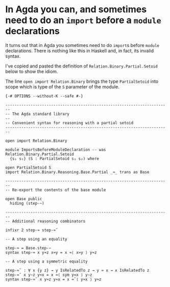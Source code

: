 # In Agda you can, and sometimes need to do an `import` before a `module` declarations

It turns out that in Agda you sometimes need to do `import`s before `module` declarations.
There is nothing like this in Haskell and, in fact, its invalid syntax.

I've copied and pasted the definition of `Relation.Binary.Partial.Setoid` below
to show the idiom.

The line `open import Relation.Binary` brings the type `PartialSetoid` into scope
which is type of the `S` parameter of the module.

```
{-# OPTIONS --without-K --safe #-}

------------------------------------------------------------------------
-- The Agda standard library
--
-- Convenient syntax for reasoning with a partial setoid
------------------------------------------------------------------------

open import Relation.Binary

module ImportsBeforeModuleDeclaration -- was Relation.Binary.Partial.Setoid
  {s₁ s₂} (S : PartialSetoid s₁ s₂) where

open PartialSetoid S
import Relation.Binary.Reasoning.Base.Partial _≈_ trans as Base

------------------------------------------------------------------------
-- Re-export the contents of the base module

open Base public
  hiding (step-∼)

------------------------------------------------------------------------
-- Additional reasoning combinators

infixr 2 step-≈ step-≈˘

-- A step using an equality

step-≈ = Base.step-∼
syntax step-≈ x y≈z x≈y = x ≈⟨ x≈y ⟩ y≈z

-- A step using a symmetric equality

step-≈˘ : ∀ x {y z} → y IsRelatedTo z → y ≈ x → x IsRelatedTo z
step-≈˘ x y∼z y≈x = x ≈⟨ sym y≈x ⟩ y∼z
syntax step-≈˘ x y≈z y≈x = x ≈˘⟨ y≈x ⟩ y≈z
```
